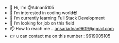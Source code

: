 - 👋 Hi, I’m @Adnan5105
- 👀 I’m interested in coding world😎
- 🌱 I’m currently learning Full Stack Development 
- 💞️ I’m looking for job on this field 
- 📫 How to reach me .. ansariadnan9619@gmail.com
- 👉 u can contact me on this number : 9619005105
  

<!---
Adnan5105/Adnan5105 is a ✨ special ✨ repository because its `README.md` (this file) appears on your GitHub profile.
You can click the Preview link to take a look at your changes.
--->
